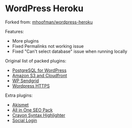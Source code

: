 # WordPress Heroku

Forked from: [mhoofman/wordpress-heroku](https://github.com/mhoofman/wordpress-heroku)

Features:
* More plugins
* Fixed Permalinks not working issue
* Fixed "Can't select database" issue when running locally

Original list of packed plugins:
* [PostgreSQL for WordPress](http://wordpress.org/extend/plugins/postgresql-for-wordpress/)
* [Amazon S3 and Cloudfront](https://wordpress.org/plugins/amazon-s3-and-cloudfront/)
* [WP Sendgrid](https://wordpress.org/plugins/wp-sendgrid/)
* [Wordpress HTTPS](https://wordpress.org/plugins/wordpress-https/)

Extra plugins:
* [Akismet](https://wordpress.org/plugins/akismet/)
* [All in One SEO Pack](https://wordpress.org/plugins/all-in-one-seo-pack/)
* [Crayon Syntax Highlighter](https://wordpress.org/plugins/crayon-syntax-highlighter/)
* [Social Login](https://wordpress.org/plugins/oa-social-login/)

